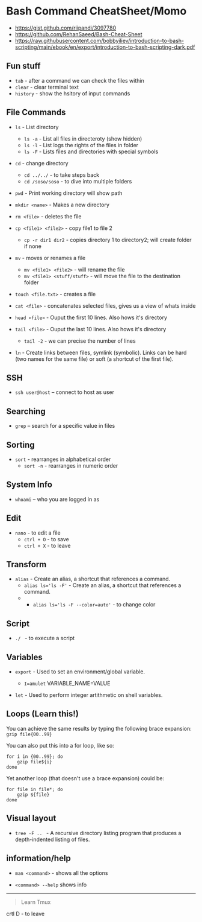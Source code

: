 # Bash Command CheatSheet/Momo

- https://gist.github.com/riipandi/3097780  
- https://github.com/RehanSaeed/Bash-Cheat-Sheet  
- https://raw.githubusercontent.com/bobbyiliev/introduction-to-bash-scripting/main/ebook/en/export/introduction-to-bash-scripting-dark.pdf

## Fun stuff

- ``tab`` - after a command we can check the files within 
- ``clear`` - clear terminal text
- ``history`` - show the hsitory of input commands

## File Commands

- ``ls`` - List directory
    - ``ls -a`` - List all files in directeroty (show hidden)
    - ``ls -l`` - List logs the rights of the files in folder
    - ``ls -F`` - Lists files and directories with special symbols

- ``cd`` - change directory
    - ``cd ../../`` - to take steps back
    - ``cd /soso/soso`` - to dive into multiple folders

- ``pwd`` - Print working directory will show path

- ``mkdir <name>`` - Makes a new directory

- ``rm <file>`` - deletes the file

- ``cp <file1> <file2>`` - copy file1 to file 2
    - ``cp -r dir1 dir2`` - copies directory 1 to directory2; will create folder if none

- ``mv`` - moves or renames a file
    - ``mv <file1> <file2>`` - will rename the file
    - ``mv <file1> <stuff/stuff>`` - will move the file to the destination folder

- ``touch <file.txt>`` - creates a file

- ``cat <file>`` - concatenates selected files, gives us a view of whats inside

- ``head <file>`` -  Ouput the first 10 lines. Also hows it's directory 

- ``tail <file>`` - Ouput the last 10 lines. Also hows it's directory
    -  ``tail -2`` - we can precise the number of lines

- ``ln`` - Create links between files, symlink (symbolic). Links can be hard (two names for the same file) or soft (a shortcut of the first file).

## SSH

- ``ssh user@host`` – connect to host as user

## Searching

- ``grep`` – search for a specific value in files

## Sorting

- ``sort`` - rearranges in alphabetical order
    - ``sort -n`` - rearranges in numeric order

## System Info

- ``whoami`` – who you are logged in as

## Edit

- ``nano`` - to edit a file
    - ``ctrl + O`` - to save
    - ``ctrl + X`` - to leave

## Transform

- ``alias`` - Create an alias, a shortcut that references a command.
    - ``alias ls='ls -F'`` - Create an alias, a shortcut that references a command.
    - - ``alias ls='ls -F --color=auto'`` - to change color

## Script

- ``./ `` - to execute a script

## Variables

- ``export`` - Used to set an environment/global variable.
    -  ``I=amulet`` VARIABLE_NAME=VALUE 

- ``let`` - Used to perform integer artithmetic on shell variables.

## Loops (Learn this!)

You can achieve the same results by typing the following
brace expansion:
``gzip file{00..99}``

You can also put this into a for loop, like so:

```
for i in {00..99}; do   
    gzip file${i}   
done
```

Yet another loop (that doesn't use a brace expansion) could
be:

```
for file in file*; do
    gzip ${file}
done
```

## Visual layout

- ``tree -F .. `` - A recursive directory listing program that produces a depth-indented listing of files.

## information/help

- ``man <command>`` - shows all the options

- ``<command> --help`` shows info

--- 

> Learn Tmux

crtl D - to leave 